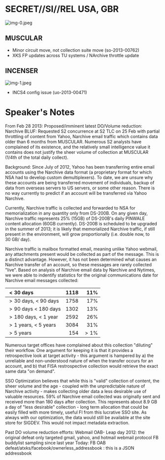 # SECRET//SI//REL USA, GBR 

![img-0.jpeg](img-0.jpeg)

## MUSCULAR

- Minor circuit move, not collection suite move (so-2013-00762)
- XKS FP updates across TU systems / NArchive throttle update


## INCENSER

![img-1.jpeg](img-1.jpeg)

- INCS4 config issue (uo-2013-00471)
# Speaker's Notes 

From Feb 28 2013: Proposed/imminent latest DO/Volume reduction: Narchive
BLUF: Requested S2 concurrence at S2 TLC on 25 Feb with partial throttling of content from Yahoo, Narchive email traffic which contains data older than 6 months from MUSCULAR. Numerous S2 analysts have complained of its existence, and the relatively small intelligence value it contains does not justify the sheer volume of collection at MUSCULAR (1/4th of the total daily collect).

Background: Since July of 2012, Yahoo has been transferring entire email accounts using the Narchive data format (a proprietary format for which NSA had to develop custom demultiplexers). To date, we are unsure why these accounts are being transferred movement of individuals, backup of data from overseas servers to US servers, or some other reason. There is no way currently to predict if an account will be transferred via Yahoo Narchive.

Currently, Narchive traffic is collected and forwarded to NSA for memorialization in any quantity only from DS-200B. On any given day, Narchive traffic represents 25\% (15GB) of DS-200B's daily PINWALE content allocation (60GB currently). DS-200B is scheduled to be upgraded in the summer of 2013; it is likely that memorialized Narchive traffic, if still present in the environment, will grow proportionally (i.e. double now, to $30 \mathrm{~GB} /$ day).

Narchive traffic is mailbox formatted email, meaning unlike Yahoo webmail, any attachments present would be collected as part of the message. This is a distinct advantage. However, it has not been determined what causes an Narchive transfer of an account, so these messages are rarely collected "live".
Based on analysis of Narchive email data by Narchive and Nytimes, we were able to indentify statistics for the original communications date for Narchive email messages collected:

| $<30$ days | 1118 | $11 \%$ |
| :-- | --: | --: |
| $>30$ days, < 90 days | 1758 | $17 \%$ |
| $>90$ days < 180 days | 1302 | $13 \%$ |
| $>180$ days, < 1 year | 2592 | $26 \%$ |
| $>1$ years, < 5 years | 3084 | $31 \%$ |
| $>5$ years | 154 | $>1 \%$ |

Numerous target offices have complained about this collection "diluting" their workflow. One argument for keeping it is that it provides a retrospective look at target activity - this argument is hampered by a) the unreliable and non-understood nature of when the transfer occurs for an account, and b) that FISA restrospective collection would retrieve the exact same data "on demand".

SSO Optimization believes that while this is "valid" collection of content, the sheer volume and the age - coupled with the unpredictable nature of Narchive activity - makes collecting older data a less desirable use of valuable resources. 59\% of Narchive email collected was originally sent and received more than 180 days after collection. This represents about 8.9 GB a day of "less desirable" collection - long term allocation that could be easily filled with more timely, useful FI from this lucrative SSO site. As always with our optimization, the data would still be available at the site store for SIGDEV. This would not impact metadata extraction.

Past DO volume reduction efforts:
Webmail OAB- Leap day 2012: the original defeat only targeted gmail, yahoo, and hotmail webmail protocol
FB buddylist sampling since last year
Today: FB OAB defeat/atxks/facebook/ownerless_addressbook : this is a JSON addressbook
